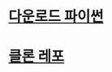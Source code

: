 # [다운로드 파이썬](https://www.python.org/ftp/python/3.11.4/python-3.11.4-amd64.exe)  

# [클론 레포](https://github.com/Zzajang-bro/useful-python-tools-20230809/archive/refs/heads/main.zip)
